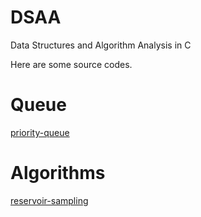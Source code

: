 DSAA
====

Data Structures and Algorithm Analysis in C

Here are some source codes.


# Queue
[priority-queue](./Queue/PriorityQueue.md)

# Algorithms

[reservoir-sampling](./alg4/Reservoir_Sampling.md)
